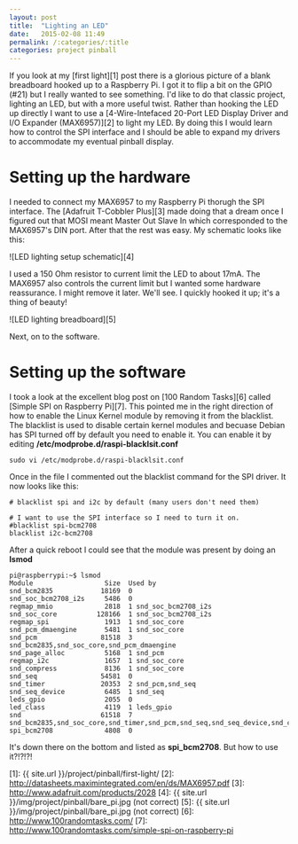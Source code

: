 ```yaml
---
layout: post
title:  "Lighting an LED"
date:   2015-02-08 11:49
permalink: /:categories/:title
categories: project pinball
---
```

If you look at my [first light][1] post there is a glorious picture of a blank breadboard hooked up
to a Raspberry Pi. I got it to flip a bit on the GPIO (#21) but I really wanted to see something.
I'd like to do that classic project, lighting an LED, but with a more useful twist. Rather than
hooking the LED up directly I want to use a
[4-Wire-Intefaced 20-Port LED Display Driver and I/O Expander (MAX6957)][2]
to light my LED. By doing this I would learn how to control the SPI interface
and I should be able to expand my drivers to accommodate my eventual pinball display.

Setting up the hardware
=======================

I needed to connect my MAX6957 to my Raspberry Pi thorugh the SPI interface. The
[Adafruit T-Cobbler Plus][3]
made doing that a dream once I figured out that MOSI meant Master Out Slave In which corresponded to
the MAX6957's DIN port. After that the rest was easy. My schematic looks like this:

![LED lighting setup schematic][4]

I used a 150 Ohm resistor to current limit the LED to about 17mA. The MAX6957 also controls the
current limit but I wanted some hardware reassurance. I might remove it later. We'll see. I quickly
hooked it up; it's a thing of beauty!

![LED lighting breadboard][5]

Next, on to the software.

Setting up the software
=======================

I took a look at the excellent blog post on [100 Random Tasks][6] called
[Simple SPI on Raspberry Pi][7]. This pointed me in the right direction of how to enable the Linux
Kernel module by removing it from the blacklist. The blacklist is used to disable certain kernel
modules and becuase Debian has SPI turned off by default you need to enable it. You can enable it
 by editing **/etc/modprobe.d/raspi-blacklsit.conf**

    sudo vi /etc/modprobe.d/raspi-blacklsit.conf

Once in the file I commented out the blacklist command for the SPI driver. It now looks like this:

    # blacklist spi and i2c by default (many users don't need them)

    # I want to use the SPI interface so I need to turn it on.
    #blacklist spi-bcm2708
    blacklist i2c-bcm2708

After a quick reboot I could see that the module was present by doing an **lsmod**

    pi@raspberrypi:~$ lsmod
    Module                  Size  Used by
    snd_bcm2835            18169  0
    snd_soc_bcm2708_i2s     5486  0
    regmap_mmio             2818  1 snd_soc_bcm2708_i2s
    snd_soc_core          128166  1 snd_soc_bcm2708_i2s
    regmap_spi              1913  1 snd_soc_core
    snd_pcm_dmaengine       5481  1 snd_soc_core
    snd_pcm                81518  3 snd_bcm2835,snd_soc_core,snd_pcm_dmaengine
    snd_page_alloc          5168  1 snd_pcm
    regmap_i2c              1657  1 snd_soc_core
    snd_compress            8136  1 snd_soc_core
    snd_seq                54581  0
    snd_timer              20353  2 snd_pcm,snd_seq
    snd_seq_device          6485  1 snd_seq
    leds_gpio               2055  0
    led_class               4119  1 leds_gpio
    snd                    61518  7 snd_bcm2835,snd_soc_core,snd_timer,snd_pcm,snd_seq,snd_seq_device,snd_compress
    spi_bcm2708             4808  0

It's down there on the bottom and listed as **spi_bcm2708**. But how to use it?!?!?!

[1]: {{ site.url }}/project/pinball/first-light/
[2]: http://datasheets.maximintegrated.com/en/ds/MAX6957.pdf
[3]: http://www.adafruit.com/products/2028
[4]: {{ site.url }}/img/project/pinball/bare_pi.jpg (not correct)
[5]: {{ site.url }}/img/project/pinball/bare_pi.jpg (not correct)
[6]: http://www.100randomtasks.com/
[7]: http://www.100randomtasks.com/simple-spi-on-raspberry-pi
